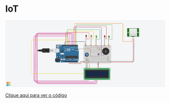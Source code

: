 # IoT

<img src="Circuito do semaforo.png">


<a href="Codigo do semaforo.ino">Clique aqui para ver o código</a>
